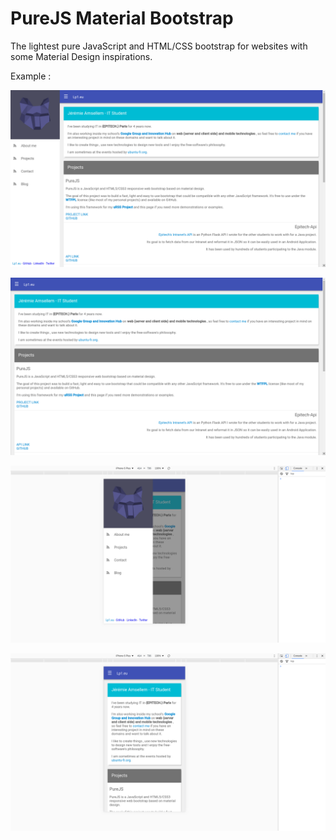 # PureJS Material Bootstrap

The lightest pure JavaScript and HTML/CSS bootstrap for websites with some Material Design inspirations.

Example :

![Alt text](screens/screen1.png?raw=true "Desktop view")

![Alt text](screens/screen2.png?raw=true "Desktop view")

![Alt text](screens/screen3.png?raw=true "Mobile view")

![Alt text](screens/screen4.png?raw=true "Mobile view")
